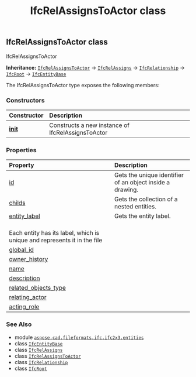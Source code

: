 ﻿---
title: IfcRelAssignsToActor class
second_title: Aspose.CAD for Python via .NET API References
description: 
type: docs
weight: 4400
url: /python-net/aspose.cad.fileformats.ifc.ifc2x3.entities/ifcrelassignstoactor/
is_root: false
---

## IfcRelAssignsToActor class

IfcRelAssignsToActor



**Inheritance:** [`IfcRelAssignsToActor`](/cad/python-net/aspose.cad.fileformats.ifc.ifc2x3.entities/ifcrelassignstoactor) → 
[`IfcRelAssigns`](/cad/python-net/aspose.cad.fileformats.ifc.ifc2x3.entities/ifcrelassigns) → 
[`IfcRelationship`](/cad/python-net/aspose.cad.fileformats.ifc.ifc2x3.entities/ifcrelationship) → 
[`IfcRoot`](/cad/python-net/aspose.cad.fileformats.ifc.ifc2x3.entities/ifcroot) → 
[`IfcEntityBase`](/cad/python-net/aspose.cad.fileformats.ifc/ifcentitybase)



The IfcRelAssignsToActor type exposes the following members:

### Constructors
| Constructor | Description |
| :- | :- |
| [__init__](/cad/python-net/aspose.cad.fileformats.ifc.ifc2x3.entities/ifcrelassignstoactor/__init__/#) | Constructs a new instance of IfcRelAssignsToActor |


### Properties
| Property | Description |
| :- | :- |
| [id](/cad/python-net/aspose.cad.fileformats.ifc.ifc2x3.entities/ifcrelassignstoactor/id) | Gets the unique identifier of an object inside a drawing. |
| [childs](/cad/python-net/aspose.cad.fileformats.ifc.ifc2x3.entities/ifcrelassignstoactor/childs) | Gets the collection of a nested entities. |
| [entity_label](/cad/python-net/aspose.cad.fileformats.ifc.ifc2x3.entities/ifcrelassignstoactor/entity_label) | Gets the entity label.<br/>Each entity has its label, which is unique and represents it in the file |
| [global_id](/cad/python-net/aspose.cad.fileformats.ifc.ifc2x3.entities/ifcrelassignstoactor/global_id) |  |
| [owner_history](/cad/python-net/aspose.cad.fileformats.ifc.ifc2x3.entities/ifcrelassignstoactor/owner_history) |  |
| [name](/cad/python-net/aspose.cad.fileformats.ifc.ifc2x3.entities/ifcrelassignstoactor/name) |  |
| [description](/cad/python-net/aspose.cad.fileformats.ifc.ifc2x3.entities/ifcrelassignstoactor/description) |  |
| [related_objects_type](/cad/python-net/aspose.cad.fileformats.ifc.ifc2x3.entities/ifcrelassignstoactor/related_objects_type) |  |
| [relating_actor](/cad/python-net/aspose.cad.fileformats.ifc.ifc2x3.entities/ifcrelassignstoactor/relating_actor) |  |
| [acting_role](/cad/python-net/aspose.cad.fileformats.ifc.ifc2x3.entities/ifcrelassignstoactor/acting_role) |  |



### See Also
* module [`aspose.cad.fileformats.ifc.ifc2x3.entities`](..)
* class [`IfcEntityBase`](/cad/python-net/aspose.cad.fileformats.ifc/ifcentitybase)
* class [`IfcRelAssigns`](/cad/python-net/aspose.cad.fileformats.ifc.ifc2x3.entities/ifcrelassigns)
* class [`IfcRelAssignsToActor`](/cad/python-net/aspose.cad.fileformats.ifc.ifc2x3.entities/ifcrelassignstoactor)
* class [`IfcRelationship`](/cad/python-net/aspose.cad.fileformats.ifc.ifc2x3.entities/ifcrelationship)
* class [`IfcRoot`](/cad/python-net/aspose.cad.fileformats.ifc.ifc2x3.entities/ifcroot)
